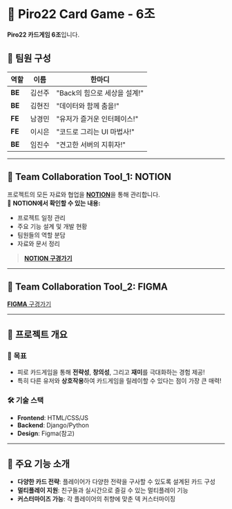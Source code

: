 # 🎴 Piro22 Card Game - 6조

**Piro22 카드게임 6조**입니다.

## 👥 팀원 구성

| 역할      | 이름       | 한마디                       |
|-----------|------------|------------------------------|
| **BE**    | 김선주     | "Back의 힘으로 세상을 설계!" |
| **BE**    | 김현진     | "데이터와 함께 춤을!"         |
| **FE**    | 남경민     | "유저가 즐거운 인터페이스!"   |
| **FE**    | 이시은     | "코드로 그리는 UI 마법사!"    |
| **BE**    | 임진수     | "견고한 서버의 지휘자!"       |
---

## 🌟 Team Collaboration Tool_1: **NOTION**

프로젝트의 모든 자료와 협업을 [**NOTION**](https://fan-cornflower-ed9.notion.site/Team-Project-Template-17db186c644e8013b40ad36bb828215d?pvs=4)을 통해 관리합니다.  
📌 **NOTION에서 확인할 수 있는 내용:**
- 프로젝트 일정 관리
- 주요 기능 설계 및 개발 현황
- 팀원들의 역할 분담
- 자료와 문서 정리 

> **[NOTION 구경가기](https://fan-cornflower-ed9.notion.site/Team-Project-Template-17db186c644e8013b40ad36bb828215d?pvs=4)**  

---

## 🌟 Team Collaboration Tool_2: **FIGMA**

[**FIGMA** 구경가기](https://www.figma.com/design/NMpDxZQ4Mrm7dLK90fuBHW/Piro22_CardGame_6?node-id=0-1&t=BGLoGQP9l2re2mMI-1)

---

## 🚀 프로젝트 개요

### 🎯 **목표**
- 피로 카드게임을 통해 **전략성**, **창의성**, 그리고 **재미**를 극대화하는 경험 제공!
- 특히 다른 유저와 **상호작용**하여 카드게임을 릴레이할 수 있다는 점이 가장 큰 매력!

### 🛠 **기술 스택**
- **Frontend**: HTML/CSS/JS
- **Backend**: Django/Python
- **Design**: Figma(참고)

---

## 📜 주요 기능 소개

- **다양한 카드 전략**: 플레이어가 다양한 전략을 구사할 수 있도록 설계된 카드 구성
- **멀티플레이 지원**: 친구들과 실시간으로 즐길 수 있는 멀티플레이 기능
- **커스터마이즈 가능**: 각 플레이어의 취향에 맞춘 덱 커스터마이징
